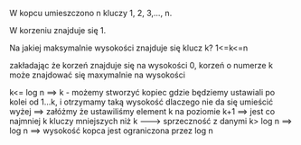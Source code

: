 W kopcu umieszczono n kluczy 1, 2, 3,..., n.

W korzeniu znajduje się 1.

Na jakiej maksymalnie wysokości znajduje się klucz k? 1<=k<=n


zakładając że korzeń znajduje się na wysokości 0, korzeń o numerze k może znajdować się maxymalnie na wysokości 

k<= log n   ==>  k - możemy stworzyć kopiec gdzie będziemy ustawiali po kolei od 1...k, i otrzymamy taką wysokość
dlaczego nie da się umieścić wyżej ==> załóżmy że ustawiliśmy element k na poziomie k+1 ==> jest co najmniej k kluczy mniejszych niż k ---> sprzeczność z danymi
k> log n  ==> log n ==> wysokość kopca jest ograniczona przez log n